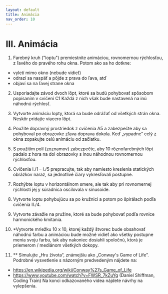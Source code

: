 ```yaml
---
layout: default
title: Animácia
nav_order: 10
---
```


# III. Animácia

1. Farebný kruh ("loptu") premiestnite animáciou, rovnomernou rýchlosťou, z ľavého do pravého
rohu okna. Potom ako sa ho dotkne:
 - vyletí mimo okno (nebude vidieť)
 - odrazí sa naspäť a pôjde z prava do ľava, atď
 - objaví sa na ľavej strane okna

2. Usporiadajte závod dvoch lôpt, ktoré sa budú pohybovať spôsobom popísaním v cvičení C1
Každá z nich však bude nastavená na inú náhodnú rýchlosť.

3. Vytvorte animáciu lopty, ktorá sa bude odrážať od všetkých strán okna. Neskôr pridajte viacero
lôpt.

4. Použite dopravný prostriedok z cvičenia A5 a zabezpečte aby sa pohyboval po obrazovke zľava
doprava dokola. Keď „vypadne“ celý z okna zopakujte celú animáciu od začiatku.

5. S použitím polí (zoznamov) zabezpečte, aby 10 rôznofarebných lôpt padalo z hora na dol
obrazovky s inou náhodnou rovnomernou rýchlosťou.

6. Cvičenia I./1 – I./5 prepracujte, tak aby namiesto kreslenia statických obrázkov naraz, sa
jednotlivé čiary vykresľovali postupne.

7. Rozhýbte loptu v horizontálnom smere, ale tak aby pri rovnomernej rýchlosti jej y súradnica
oscilovala v sínusoide.

8. Vytvorte loptu pohybujúcu sa po kružnici a potom po špirálach podľa cvičenia II./4.

9.  Vytvorte závažie na pružine, ktoré sa bude pohybovať podľa rovnice harmonického kmitania.

10. *Vytvorte mriežku 10 x 10, ktorej každý štvorec bude obsahovať náhodnú farbu a animáciou
bude možné vidieť ako všetky postupne menia svoju farbu, tak aby nakoniec dosiahli spoločnú,
ktorá je priemerom / mediánom všetkých dokopy.

11. ** Simulujte „Hru života“, známejšiu ako „Conway's Game of Life”. Podrobné vysvetlenie s
názorným predvedeným nájdete na:
- https://en.wikipedia.org/wiki/Conway%27s_Game_of_Life
- https://www.youtube.com/watch?v=FWSR_7kZuYg (Daniel Shiffman, Coding Train)
Na konci odkazovaného videa nájdete návrhy na vylepšenia.
